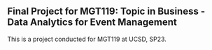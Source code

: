 ## Final Project for MGT119: Topic in Business - Data Analytics for Event Management

This is a project conducted for MGT119 at UCSD, SP23.

